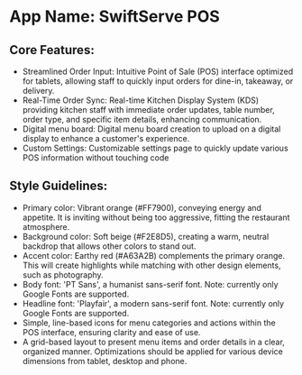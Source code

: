 # **App Name**: SwiftServe POS

## Core Features:

- Streamlined Order Input: Intuitive Point of Sale (POS) interface optimized for tablets, allowing staff to quickly input orders for dine-in, takeaway, or delivery.
- Real-Time Order Sync: Real-time Kitchen Display System (KDS) providing kitchen staff with immediate order updates, table number, order type, and specific item details, enhancing communication.
- Digital menu board: Digital menu board creation to upload on a digital display to enhance a customer's experience.
- Custom Settings: Customizable settings page to quickly update various POS information without touching code

## Style Guidelines:

- Primary color: Vibrant orange (#FF7900), conveying energy and appetite. It is inviting without being too aggressive, fitting the restaurant atmosphere.
- Background color: Soft beige (#F2E8D5), creating a warm, neutral backdrop that allows other colors to stand out.
- Accent color: Earthy red (#A63A2B) complements the primary orange. This will create highlights while matching with other design elements, such as photography.
- Body font: 'PT Sans', a humanist sans-serif font. Note: currently only Google Fonts are supported.
- Headline font: 'Playfair', a modern sans-serif font. Note: currently only Google Fonts are supported.
- Simple, line-based icons for menu categories and actions within the POS interface, ensuring clarity and ease of use.
- A grid-based layout to present menu items and order details in a clear, organized manner. Optimizations should be applied for various device dimensions from tablet, desktop and phone.